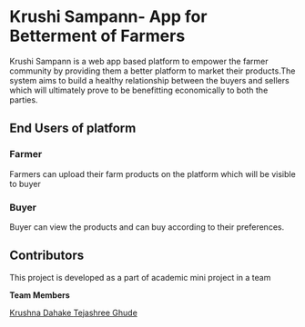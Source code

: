 <h1>Krushi Sampann- App for Betterment of Farmers</h1>
  
<p>Krushi Sampann is a web app based platform to empower the farmer community by providing them a better platform to market their products.The system aims to build a healthy relationship between the buyers and sellers which will ultimately prove to be benefitting economically to both the parties.</p>

<h2>End Users of platform</h2>
<h3>Farmer</h3>
  <p>Farmers can upload their farm products on the platform which will be visible to buyer</p>
<h3>Buyer</h3>
  <p>Buyer can view the products and can buy according to their preferences.</p>
 <h2>Contributors</h2>
<p>This project is developed as a part of academic mini project in a team</p>
 <p><b>Team Members</b></p>

<a href="https://github.com/krish10k"> Krushna Dahake </a>
<a href="https://github.com/teju1001"> Tejashree Ghude </a>

